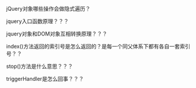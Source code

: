 
jQuery对象哪些操作会做隐式遍历？

jquery入口函数原理？？？

jquery对象和DOM对象互相转换原理？？？

index()方法返回的索引号是怎么返回的？是每一个同父体系下都有各自一套索引号？？

stop()方法是什么意思？？？

triggerHandler是怎么回事？？？


